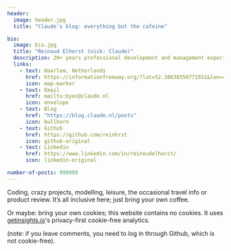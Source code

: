 ```yaml
---
header:
  image: header.jpg
  title: "Claude's blog: everything but the cafeine"

bio:
  image: bio.jpg
  title: "Reinoud Elhorst (nick: Claude)"
  description: 20+ years professional development and management experience in startups; always working on hobby projects. Happy cyclist, SUPper, swimmer.
  links:
    - text: Haarlem, Netherlands
      href: https://informationfreeway.org/?lat=52.38638550771551&lon=4.63780639151714&zoom=13&layers=B000F00
      icon: map-marker
    - text: Email
      href: mailto:byoc@claude.nl
      icon: envelope
    - text: Blog
      href: "https://blog.claude.nl/posts"
      icon: bullhorn
    - text: Github
      href: https://github.com/reinhrst
      icon: github-original
    - text: Linkedin
      href: https://www.linkedin.com/in/reinoudelhorst/
      icon: linkedin-original

number-of-posts: 999999
---
```


Coding, crazy projects, modelling, leisure, the occasional travel info or product review. It’s all inclusive here; just bring your own coffee.

Or maybe: bring your own cookies; this website contains no cookies. It uses [getinsights.io](https://getinsights.io)'s privacy-first cookie-free analytics.

(note: if you leave comments, you need to log in through Github, which is not cookie-free).
